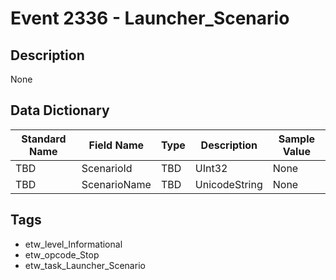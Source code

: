 # Event 2336 - Launcher_Scenario

## Description
None

## Data Dictionary
|Standard Name|Field Name|Type|Description|Sample Value|
|---|---|---|---|---|
|TBD|ScenarioId|TBD|UInt32|None|None|
|TBD|ScenarioName|TBD|UnicodeString|None|None|

## Tags
* etw_level_Informational
* etw_opcode_Stop
* etw_task_Launcher_Scenario